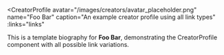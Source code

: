 <!-- SAMPLE TEMPLATE -->

<script setup>
const links = [
  // possible link icons via creatorprofile.vue
  { kind: 'github', href: 'https://github.com/example', label: 'GitHub' },
  { kind: 'patreon', href: 'https://patreon.com/example', label: 'Patreon' },
  { kind: 'x', href: 'https://x.com/example', label: 'X' },
  { kind: 'youtube', href: 'https://www.youtube.com/@example', label: 'YouTube' },
  { kind: 'discord', href: 'https://discord.gg/example', label: 'Discord' },
  { kind: 'website', href: 'https://example.com', label: 'Website' },

  // if missing from creatorprofile.vue, use custom kind
  // see https://icon-sets.iconify.design/ for list of icons, and look for the icon name
  { kind: 'custom', icon: 'mdi:camera', href: 'https://flickr.com/example', label: 'Flickr' }
]
</script>

<CreatorProfile
  avatar="/images/creators/avatar_placeholder.png"
  name="Foo Bar"
  caption="An example creator profile using all link types"
  :links="links"
>

This is a template biography for **Foo Bar**, demonstrating the CreatorProfile component with all possible link variations.

</CreatorProfile>
